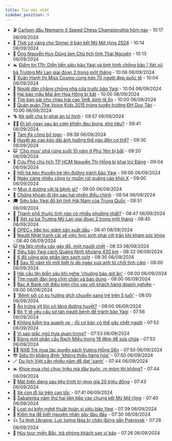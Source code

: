 ```yaml
---
title: Tim mới nhất
sidebar_position: 9
---
```


<!-- vnexpress-tin-moi-nhat:START -->
- 🎬 [Carlsen đấu Niemann ở Speed Chess Championship hôm nay](https://vnexpress.net/carlsen-dau-niemann-o-speed-chess-championship-hom-nay-4789922.html) - 10:17 06/09/2024
- 🐎 [Thời cơ vàng cho Sinner ở bán kết Mỹ Mở rộng 2024](https://vnexpress.net/thoi-co-vang-cho-sinner-o-ban-ket-my-mo-rong-2024-4789875.html) - 10:14 06/09/2024
- 🦍 [Ông Nguyễn Huy Dũng làm Chủ tịch tỉnh Thái Nguyên](https://vnexpress.net/ong-nguyen-huy-dung-lam-chu-tich-tinh-thai-nguyen-4789861.html) - 10:13 06/09/2024
- 🏊 [Điểm tin 17h: Diễn tiến siêu bão Yagi và tình hình chống bão | Xét xử bà Trương Mỹ Lan giai đoạn 2 trong một tháng](https://vnexpress.net/diem-tin-17h-dien-tien-sieu-bao-yagi-va-tinh-hinh-chong-bao-xet-xu-ba-truong-my-lan-giai-doan-2-trong-mot-thang-4789928.html) - 10:06 06/09/2024
- 🎊 [Xuân Hạnh thi Miss Cosmo cùng hơn 70 người đẹp quốc tế](https://vnexpress.net/xuan-hanh-thi-miss-cosmo-cung-hon-70-nguoi-dep-quoc-te-4789510.html) - 10:04 06/09/2024
- 🎃 [Người dân chằng chống nhà cửa trước bão Yagi](https://vnexpress.net/nguoi-dan-chang-chong-nha-cua-truoc-bao-yagi-4789846.html) - 10:04 06/09/2024
- 🧰 [Hai bảo mẫu Mái ấm Hoa Hồng bị bắt](https://vnexpress.net/hai-bao-mau-mai-am-hoa-hong-bi-bat-4789821.html) - 10:00 06/09/2024
- 🔭 [Tìm bạn gái cho cháu trai cao 1m8, kinh tế ổn](https://vnexpress.net/tim-ban-gai-cho-chau-trai-cao-1m8-kinh-te-on-4789616.html) - 10:00 06/09/2024
- 🫶 [Quán quân The Voice Kids 2015 trúng tuyển trường ĐH Duy Tân](https://vnexpress.net/quan-quan-the-voice-kids-2015-trung-tuyen-truong-dh-duy-tan-4789915.html) - 10:00 06/09/2024
- 🪜 [Kẻ giết cha bị phạt án tử hình](https://vnexpress.net/ke-giet-cha-bi-phat-an-tu-hinh-4789903.html) - 09:57 06/09/2024
- 👨‍🏫 [Đi bộ ngay sau ăn cơm khiến đau bụng, khó tiêu?](https://vnexpress.net/di-bo-ngay-sau-an-com-khien-dau-bung-kho-tieu-4788837.html) - 09:41 06/09/2024
- 🎊 [Tam Kỳ công bố logo](https://vnexpress.net/tam-ky-cong-bo-logo-4789676.html) - 09:39 06/09/2024
- 🎊 [Huyết áp cao kéo dài ảnh hưởng thế nào đến cơ thể?](https://vnexpress.net/huyet-ap-cao-keo-dai-anh-huong-the-nao-den-co-the-4789809.html) - 09:30 06/09/2024
- 😺 [&#39;Chủ mưu&#39; phá rừng suốt 10 năm ở Phú Yên bị bắt](https://vnexpress.net/chu-muu-pha-rung-suot-10-nam-o-phu-yen-bi-bat-4789870.html) - 09:20 06/09/2024
- 🐘 [Cựu Phó chủ tịch TP HCM Nguyễn Thị Hồng bị khai trừ Đảng](https://vnexpress.net/cuu-pho-chu-tich-tp-hcm-nguyen-thi-hong-bi-khai-tru-dang-4789883.html) - 09:04 06/09/2024
- 🌁 [Hối hả kéo thuyền bè lên đường tránh bão Yagi](https://vnexpress.net/hoi-ha-keo-thuyen-be-len-duong-tranh-bao-yagi-4789852.html) - 09:00 06/09/2024
- 🐲 [Ngày càng nhiều công ty muốn rút quảng cáo khỏi X](https://vnexpress.net/ngay-cang-nhieu-cong-ty-muon-rut-quang-cao-khoi-x-4789684.html) - 09:00 06/09/2024
- 🤓 [Mụn ở dương vật là bệnh gì?](https://vnexpress.net/mun-o-duong-vat-la-benh-gi-4789850.html) - 09:00 06/09/2024
- 💪 [Chứng khoán đi lên sau hai phiên điều chỉnh](https://vnexpress.net/chung-khoan-hom-nay-6-9-vn-index-xanh-vo-do-long-4789890.html) - 08:54 06/09/2024
- 🎓 [Siêu bão Yagi đổ bộ tỉnh Hải Nam của Trung Quốc](https://vnexpress.net/sieu-bao-yagi-do-bo-tinh-hai-nam-cua-trung-quoc-4789869.html) - 08:51 06/09/2024
- 🫣 [Thành phố thuộc tỉnh nào có nhiều phường nhất?](https://vnexpress.net/thanh-pho-thuoc-tinh-nao-co-nhieu-phuong-nhat-4788878.html) - 08:47 06/09/2024
- 🧑‍💻 [Xét xử bà Trương Mỹ Lan giai đoạn 2 trong một tháng](https://vnexpress.net/xet-xu-ba-truong-my-lan-giai-doan-2-trong-mot-thang-4789876.html) - 08:45 06/09/2024
- 🐲 [OPEC+ tiếp tục giảm sản xuất dầu](https://vnexpress.net/opec-tiep-tuc-giam-san-xuat-dau-4789685.html) - 08:41 06/09/2024
- 🌝 [Người Nhật tranh cãi về việc học sinh phải cởi trần khi khám sức khỏe](https://vnexpress.net/nguoi-nhat-tranh-cai-ve-viec-hoc-sinh-phai-coi-tran-khi-kham-suc-khoe-4789598.html) - 08:40 06/09/2024
- 😺 [Hà Nội nhiều cây gãy đổ, một người chết](https://vnexpress.net/truc-tiep-dien-bien-sieu-bao-yagi-4789880.html) - 08:33 06/09/2024
- 🐎 [Siêu bão Yagi cách Quảng Ninh khoảng 430 km](https://vnexpress.net/sieu-bao-yagi-cach-quang-ninh-khoang-430-km-4789854.html) - 08:32 06/09/2024
- 🎡 [6 đồ uống góp phần làm sạch ruột](https://vnexpress.net/6-do-uong-gop-phan-lam-sach-ruot-4788840.html) - 08:30 06/09/2024
- 👨‍🏫 [Sau 10 năm tôi mới biết lý do ngày xưa anh từ chối tình cảm](https://vnexpress.net/sau-10-nam-toi-moi-biet-ly-do-ngay-xua-anh-tu-choi-tinh-cam-4789739.html) - 08:00 06/09/2024
- 🦆 [Hải cẩu lặn biển sâu khi nghe &#39;chuông báo giờ ăn&#39;](https://vnexpress.net/hai-cau-lan-bien-sau-khi-nghe-chuong-bao-gio-an-4789707.html) - 08:00 06/09/2024
- 🚦 [Tìm người đàn ông chín chắn và bao dung](https://vnexpress.net/tim-nguoi-dan-ong-chin-chan-va-bao-dung-4789615.html) - 08:00 06/09/2024
- 💫 [Bac A Bank nới điều kiện cho vay với khách hàng doanh nghiệp](https://vnexpress.net/bac-a-bank-noi-dieu-kien-cho-vay-voi-khach-hang-doanh-nghiep-4789923.html) - 08:00 06/09/2024
- 🎉 [&#39;Bệnh sởi có xu hướng dịch chuyển sang trẻ trên 5 tuổi&#39;](https://vnexpress.net/benh-soi-co-xu-huong-dich-chuyen-sang-tre-tren-5-tuoi-4789847.html) - 08:00 06/09/2024
- 🌋 [Ăn trứng vịt lộn có tăng đường huyết?](https://vnexpress.net/an-trung-vit-lon-co-tang-duong-huyet-4789763.html) - 08:00 06/09/2024
- 🤖 [Bộ Y tế yêu cầu sơ tán người bệnh để tránh bão Yagi](https://vnexpress.net/bo-y-te-yeu-cau-so-tan-nguoi-benh-de-tranh-bao-yagi-4789825.html) - 07:56 06/09/2024
- 🦏 [Không kiểm tra quanh xe - lỗi cơ bản có thể gây chết người](https://vnexpress.net/khong-kiem-tra-quanh-xe-loi-co-ban-co-the-gay-chet-nguoi-4789815.html) - 07:53 06/09/2024
- 🦩 [Vì sao giấc ngủ trưa quan trọng?](https://vnexpress.net/vi-sao-giac-ngu-trua-quan-trong-4789848.html) - 07:53 06/09/2024
- 👺 [Đóng một phần cầu Rạch Miễu trong 19 đêm để sửa chữa](https://vnexpress.net/dong-mot-phan-cau-rach-mieu-trong-19-dem-de-sua-chua-4789562.html) - 07:53 06/09/2024
- 🧑‍🏫 [NXB Trẻ mua tác quyền sách Vương Hồng Sển](https://vnexpress.net/nxb-tre-mua-tac-quyen-sach-vuong-hong-sen-4789459.html) - 07:50 06/09/2024
- 😎 [Siêu thị khẳng định &#39;không thiếu hàng hóa&#39;](https://vnexpress.net/sieu-thi-khang-dinh-khong-thieu-hang-hoa-4789806.html) - 07:50 06/09/2024
- 🪄 [Du lịch Việt cần nhiều năm để đạt &#39;xanh&#39;](https://vnexpress.net/du-lich-viet-can-nhieu-nam-de-dat-xanh-4789556.html) - 07:44 06/09/2024
- 🏊 [Khoe mua chó chục triệu mà dây buộc, rọ mõm thì không?](https://vnexpress.net/khoe-mua-cho-chuc-trieu-ma-day-buoc-ro-mom-thi-khong-4789826.html) - 07:44 06/09/2024
- 💃 [Mặt biến dạng sau liệu trình trị mụn giá 20 triệu đồng](https://vnexpress.net/mat-bien-dang-sau-lieu-trinh-tri-mun-gia-20-trieu-dong-4789596.html) - 07:43 06/09/2024
- 🦆 [Xe con đi lùi trên cao tốc](https://vnexpress.net/xe-con-di-lui-tren-cao-toc-4789275.html) - 07:41 06/09/2024
- 🎊 [Sabalenka năm thứ hai liên tiếp vào chung kết Mỹ Mở rộng](https://vnexpress.net/sabalenka-nam-thu-hai-lien-tiep-vao-chung-ket-my-mo-rong-4789842.html) - 07:40 06/09/2024
- 👺 [Loạt sự kiện nghệ thuật hoãn vì siêu bão Yagi](https://vnexpress.net/loat-su-kien-nghe-thuat-hoan-vi-sieu-bao-yagi-4789734.html) - 07:39 06/09/2024
- 🎡 [Kiểm tra để biết nguyên nhân gây đau đầu](https://vnexpress.net/kiem-tra-de-biet-nguyen-nhan-gay-dau-dau-4789711.html) - 07:30 06/09/2024
- 👍 [Tư lệnh Ukraine: Lực lượng Nga bị chặn đứng gần Pokrovsk](https://vnexpress.net/tu-lenh-ukraine-luc-luong-nga-bi-chan-dung-gan-pokrovsk-4789729.html) - 07:28 06/09/2024
- 🐎 [Hủy tour miền Bắc, trả phòng khách sạn vì bão](https://vnexpress.net/huy-tour-mien-bac-tra-phong-khach-san-vi-bao-4789805.html) - 07:26 06/09/2024<!-- vnexpress-tin-moi-nhat:END -->

